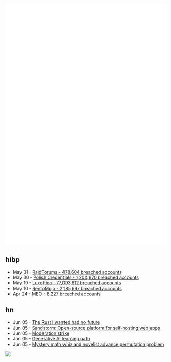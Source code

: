 ![Metrics](https://raw.githubusercontent.com/phixion/phixion/master/metrics.svg)

## hibp

<!--
for https://github.com/phixion/phixion/blob/main/.github/workflows/feeds.yml
-->
<!--START_SECTION:haveibeenpwnd-->
- May 31 - [RaidForums - 478,604 breached accounts](https://haveibeenpwned.com/PwnedWebsites#RaidForums)
- May 30 - [Polish Credentials - 1,204,870 breached accounts](https://haveibeenpwned.com/PwnedWebsites#PolishCredentials)
- May 19 - [Luxottica - 77,093,812 breached accounts](https://haveibeenpwned.com/PwnedWebsites#Luxottica)
- May 10 - [RentoMojo - 2,185,697 breached accounts](https://haveibeenpwned.com/PwnedWebsites#RentoMojo)
- Apr 24 - [MEO - 8,227 breached accounts](https://haveibeenpwned.com/PwnedWebsites#MEO)
<!--END_SECTION:haveibeenpwnd-->

## hn

<!--
for https://github.com/phixion/phixion/blob/main/.github/workflows/feeds.yml
-->
<!--START_SECTION:hn-->
- Jun 05 - [The Rust I wanted had no future](https://graydon2.dreamwidth.org/307291.html)
- Jun 05 - [Sandstorm: Open-source platform for self-hosting web apps](https://sandstorm.io/)
- Jun 05 - [Moderation strike](https://meta.stackexchange.com/questions/389811/moderation-strike-stack-overflow-inc-cannot-consistently-ignore-mistreat-an)
- Jun 05 - [Generative AI learning path](https://www.cloudskillsboost.google/paths/118)
- Jun 05 - [Mystery math whiz and novelist advance permutation problem](https://www.quantamagazine.org/sci-fi-writer-greg-egan-and-anonymous-math-whiz-advance-permutation-problem-20181105/)
<!--END_SECTION:hn-->

<!--
for https://yhype.me
-->
![](https://hit.yhype.me/github/profile?user_id=13013670)
